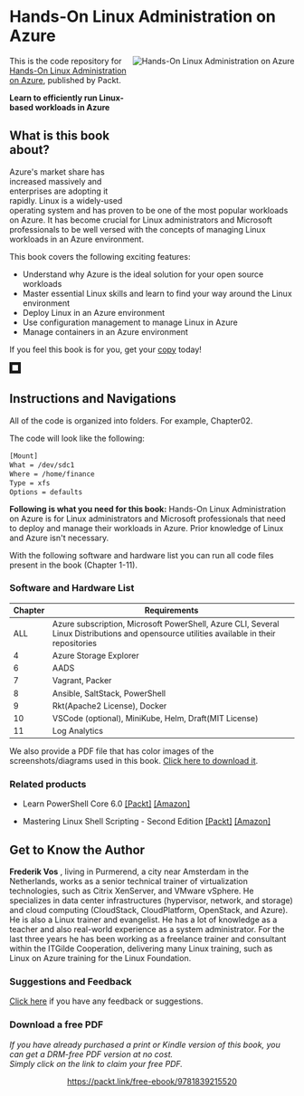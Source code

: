 # Hands-On Linux Administration on Azure

<a href="https://www.packtpub.com/virtualization-and-cloud/hands-linux-administration-azure?utm_source=github&utm_medium=repository&utm_campaign=9781789130966"><img src="https://d255esdrn735hr.cloudfront.net/sites/default/files/imagecache/ppv4_main_book_cover/B10408_cover.png" alt="Hands-On Linux Administration on Azure" height="256px" align="right"></a>

This is the code repository for [Hands-On Linux Administration on Azure](https://www.packtpub.com/virtualization-and-cloud/hands-linux-administration-azure?utm_source=github&utm_medium=repository&utm_campaign=9781789130966), published by Packt.

**Learn to efficiently run Linux-based workloads in Azure**

## What is this book about?
Azure's market share has increased massively and enterprises are adopting it rapidly. Linux is a widely-used operating system and has proven to be one of the most popular workloads on Azure. It has become crucial for Linux administrators and Microsoft professionals to be well versed with the concepts of managing Linux workloads in an Azure environment.

This book covers the following exciting features:
* Understand why Azure is the ideal solution for your open source workloads 
* Master essential Linux skills and learn to find your way around the Linux environment 
* Deploy Linux in an Azure environment 
* Use configuration management to manage Linux in Azure 
* Manage containers in an Azure environment 


If you feel this book is for you, get your [copy](https://www.amazon.com/dp/1789130964) today!

<a href="https://www.packtpub.com/?utm_source=github&utm_medium=banner&utm_campaign=GitHubBanner"><img src="https://raw.githubusercontent.com/PacktPublishing/GitHub/master/GitHub.png" 
alt="https://www.packtpub.com/" border="5" /></a>

## Instructions and Navigations
All of the code is organized into folders. For example, Chapter02.

The code will look like the following:
```
[Mount] 
What = /dev/sdc1 
Where = /home/finance 
Type = xfs 
Options = defaults
```

**Following is what you need for this book:**
Hands-On Linux Administration on Azure is for Linux administrators and Microsoft professionals that need to deploy and manage their workloads in Azure. Prior knowledge of Linux and Azure isn't necessary.

With the following software and hardware list you can run all code files present in the book (Chapter 1-11).
### Software and Hardware List
| Chapter | Requirements | 
| --------| ------------------------------------ | 
| ALL | Azure subscription, Microsoft PowerShell, Azure CLI, Several Linux Distributions and opensource utilities available in their repositories  |  
| 4 | Azure Storage Explorer | 
| 6 | AADS | 
| 7 | Vagrant, Packer | 
| 8 | Ansible, SaltStack, PowerShell | 
| 9 | Rkt(Apache2 License), Docker | 
| 10 | VSCode (optional), MiniKube, Helm, Draft(MIT License) | 
| 11 | Log Analytics |  


We also provide a PDF file that has color images of the screenshots/diagrams used in this book. [Click here to download it](https://www.packtpub.com/sites/default/files/downloads/HandsOnLinuxAdministrationonAzure_ColorImages.pdf).

### Related products
* Learn PowerShell Core 6.0 [[Packt]](https://www.packtpub.com/networking-and-servers/learn-powershell-core-60?utm_source=github&utm_medium=repository&utm_campaign=9781788838986 ) [[Amazon]](https://www.amazon.com/dp/178883898X)

* Mastering Linux Shell Scripting - Second Edition [[Packt]](https://www.packtpub.com/virtualization-and-cloud/mastering-linux-shell-scripting-second-edition?utm_source=github&utm_medium=repository&utm_campaign=9781788990554 ) [[Amazon]](https://www.amazon.com/dp/1788990552)


## Get to Know the Author
**Frederik Vos**
, living in Purmerend, a city near Amsterdam in the Netherlands, works as a senior technical trainer of virtualization technologies, such as Citrix XenServer, and VMware vSphere. He specializes in data center infrastructures (hypervisor, network, and storage) and cloud computing (CloudStack, CloudPlatform, OpenStack, and Azure). He is also a Linux trainer and evangelist. He has a lot of knowledge as a teacher and also real-world experience as a system administrator. For the last three years he has been working as a freelance trainer and consultant within the ITGilde Cooperation, delivering many Linux training, such as Linux on Azure training for the Linux Foundation.


### Suggestions and Feedback
[Click here](https://docs.google.com/forms/d/e/1FAIpQLSdy7dATC6QmEL81FIUuymZ0Wy9vH1jHkvpY57OiMeKGqib_Ow/viewform) if you have any feedback or suggestions.


### Download a free PDF

 <i>If you have already purchased a print or Kindle version of this book, you can get a DRM-free PDF version at no cost.<br>Simply click on the link to claim your free PDF.</i>
<p align="center"> <a href="https://packt.link/free-ebook/9781839215520">https://packt.link/free-ebook/9781839215520 </a> </p>